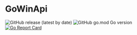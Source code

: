 # GoWinApi

![GitHub release (latest by date)](https://img.shields.io/github/v/release/michaeldcanady/Go-WinApi)
![GitHub go.mod Go version](https://img.shields.io/github/go-mod/go-version/michaeldcanady/go-winapi)
[![Go Report Card](https://goreportcard.com/badge/github.com/michaeldcanady/Go-WinApi)](https://goreportcard.com/report/github.com/michaeldcanady/Go-WinApi)